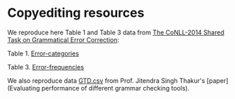 # Copyediting resources
We reproduce here Table 1 and Table 3 data from [The CoNLL-2014 Shared Task on Grammatical Error Correction](https://www.aclweb.org/anthology/W14-1701.pdf):

Table 1. [Error-categories](https://github.com/Sukii/CE/blob/master/error-categories.tsv)

Table 3. [Error-frequencies](https://github.com/Sukii/CE/blob/master/error-freq.csv)


We also reproduce data [GTD.csv](https://github.com/Sukii/CE/blob/master/GTD.csv) from Prof. Jitendra Singh Thakur's [paper](Evaluating performance of different grammar checking tools).
